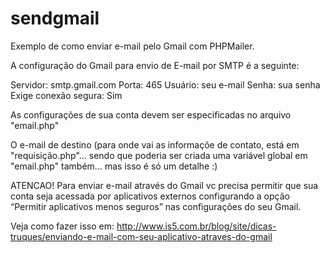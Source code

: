 # sendgmail
Exemplo de como enviar e-mail pelo Gmail com PHPMailer.

A configuração do Gmail para envio de E-mail por SMTP é a seguinte:

Servidor: smtp.gmail.com
Porta: 465
Usuário: seu e-mail
Senha: sua senha
Exige conexão segura: Sim

As configurações de sua conta devem ser especificadas no arquivo "email.php"

O e-mail de destino (para onde vai as informaçõe de contato, está em "requisição.php"... sendo que poderia ser criada uma variável global em "email.php" também... mas isso é só um detalhe :)

ATENCAO!
Para enviar e-mail através do Gmail vc precisa permitir que sua conta seja acessada por aplicativos externos configurando
a opção “Permitir aplicativos menos seguros” nas configurações do seu Gmail.

Veja como fazer isso em: 
http://www.is5.com.br/blog/site/dicas-truques/enviando-e-mail-com-seu-aplicativo-atraves-do-gmail





